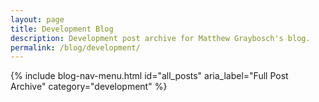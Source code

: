```yaml
---
layout: page
title: Development Blog
description: Development post archive for Matthew Graybosch's blog.
permalink: /blog/development/
---
```


{% include blog-nav-menu.html id="all_posts" aria_label="Full Post Archive" category="development" %}